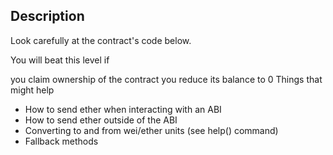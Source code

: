 ## Description

Look carefully at the contract's code below.

You will beat this level if

you claim ownership of the contract
you reduce its balance to 0
  Things that might help

- How to send ether when interacting with an ABI
- How to send ether outside of the ABI
- Converting to and from wei/ether units (see help() command)
- Fallback methods
